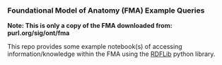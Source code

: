 ### Foundational Model of Anatomy (FMA) Example Queries

**Note: This is only a copy of the FMA downloaded from: purl.org/sig/ont/fma**

This repo provides some example notebook(s) of accessing information/knowledge within the FMA using the [RDFLib](https://github.com/RDFLib/rdflib/) python library.
